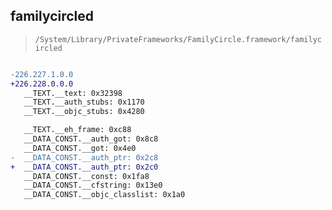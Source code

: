 ## familycircled

> `/System/Library/PrivateFrameworks/FamilyCircle.framework/familycircled`

```diff

-226.227.1.0.0
+226.228.0.0.0
   __TEXT.__text: 0x32398
   __TEXT.__auth_stubs: 0x1170
   __TEXT.__objc_stubs: 0x4280

   __TEXT.__eh_frame: 0xc88
   __DATA_CONST.__auth_got: 0x8c8
   __DATA_CONST.__got: 0x4e0
-  __DATA_CONST.__auth_ptr: 0x2c8
+  __DATA_CONST.__auth_ptr: 0x2c0
   __DATA_CONST.__const: 0x1fa8
   __DATA_CONST.__cfstring: 0x13e0
   __DATA_CONST.__objc_classlist: 0x1a0

```
